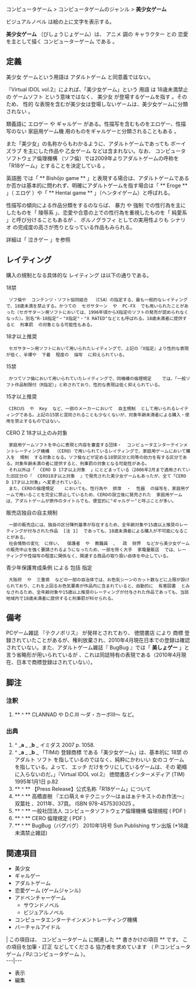 コンピュータゲーム  > コンピュータゲームのジャンル  > **美少女ゲーム**

ビジュアルノベル  は絵の上に文字を表示する。

**美少女ゲーム** （びしょうじょゲーム）は、  アニメ  調の  キャラクター  との  恋愛  を主として描く  コンピューターゲーム  である
  。

##  定義



美少女  ゲームという用語は  アダルトゲーム  と同意義ではない。

『Virtual IDOL vol.2』によれば、「美少女ゲーム」という  用語  は  18歳未満禁止  の  ゲームソフト  という意味ではなく、
美少女  が登場するゲームを指す    。そのため、  性的  な表現を含むが美少女は登場しないゲームは、美少女ゲームに分類されない    。

類義語に  エロゲー  や  ギャルゲー  がある。性描写を含むものをエロゲー、性描写のない  家庭用ゲーム機  用のものをギャルゲーと分類されることもある
  。

また「美少女」の名称からもわかるように、アダルトゲームであっても  ボーイズラブ  を主にした作品や  乙女ゲーム  などは含まれない。なお、
コンピュータソフトウェア倫理機構  （ソフ倫）では2009年よりアダルトゲームの呼称を「R18ゲーム」とすることを決定している    。

英語圏  では「 ** Bishōjo game  **
」と表現する場合は、アダルトゲームであるか否かは基本的に問われず、明確にアダルトゲームを指す場合は「 ** Eroge  ** 」（  エロゲ  ）や「
** Hentai  game ** 」（ヘンタイゲーム）と呼ばれる。

性描写の傾向による作品分類をするのならば、  暴力  や  強制  での性行為を主にしたものを「  陵辱系  」、恋愛や合意の上での性行為を重視したものを「
純愛系  」と呼び分けることもあるが    、  ポルノグラフィ  としての実用性よりも  シナリオ
の完成度の高さが売りとなっている作品もみられる。

詳細は「  泣きゲー  」を参照

##  レイティング



購入の規制となる具体的な  レイティング  は以下の通りである。

18禁

     ソフ倫や  コンテンツ・ソフト協同組合  （CSA）の指定する、最も一般的なレイティングで、18歳未満を禁止する。かつての  セガサターン  や  PC-FX  でも用いられたことがあった（セガサターン用ソフトにおいては、1996年頃からX指定のソフトの発売が認められなくなった）。別名"R-18指定"・"X指定"・"X RATED"などとも呼ばれる。18歳未満者に提供すると  刑事罰  の対象となる可能性もある。 
18才以上推奨

     セガサターン用ソフトにおいて用いられたレイティングで、上記の『X指定』より性的な表現が低く、半裸や  下着  程度の  描写  に抑えられている。 
15禁

     かつてソフ倫において用いられていたレイティングで、同機構の倫理規定    では、「一般ソフト作品制限付（R指定）」と称されており、性的な表現は低く抑えられている。 
15才以上推奨

     CIRCUS  や  Key  など、一部のメーカーにおいて  自主規制  として用いられるレイティングである。上記の15禁と混同されることも少なくないが、対象年齢未満者による購入・使用を禁止するものではない。 
CERO Z 18才以上のみ対象

     家庭用ゲームソフトを中心に表現と内容を審査する団体・  コンピュータエンターテインメントレーティング機構  （CERO）で用いられているレイティングで、家庭用ゲームにおいて購入を  規制  する対象となる。ソフ倫などが定める18禁区分と同等の効力を有する区分である。対象年齢未満の者に提供すると、刑事罰の対象となる可能性がある。 
     それ以外は「  CERO D 17才以上対象  」にとどまっている（2006年2月まで適用されていた旧区分の『  CERO18才以上対象  』で発売された美少女ゲームもあったが、全て「CERO D 17才以上対象」へ変更されている）。 
     また、CEROの倫理規定    においても、性行為や  排泄  ・  性器  の描写を、家庭用ゲームで用いることを完全に禁止しているため、CEROの設立後に発売された  家庭用ゲーム  は、アダルトゲームが原作のタイトルでも、便宜的に"ギャルゲー"と呼ぶことが多い。 
販売店独自の自主規制

     一部の販売店には、独自の区分陳列基準が存在するため、全年齢対象や15歳以上推奨のレーティングが付与された作品  [注 1]  であっても、18歳未満者による購入が不可能になることがある。 
     社会情勢の変化  に伴い、  保護者  や  教職員  、  政  財界  などから美少女ゲームの販売中止を強く要請されるようになったため、一部を除く大手  家電量販店  では、レーティングや性描写の程度に関係なく、関連する商品の取り扱い自体を中止している。 
青少年保護育成条例  による  包括  指定

     大阪府  や  三重県  などの一部の自治体では、お色気シーンのカット数などに上限が設けられており、これを上回るお色気要素が作品内に含まれていると、自動的に  有害図書  とみなされるため、全年齢対象や15歳以上推奨のレーティングが付与された作品であっても、当該地域内で18歳未満者に提供すると刑事罰が科せられる。 

##  備考



PCゲーム雑誌  『テクノポリス』  が発祥とされており、  徳間書店  により  商標
登録されていたことがあるが、権利放棄され、2010年4月現在日本での登録は確認されていない。また、アダルトゲーム雑誌『  BugBug  』では「
**美しょゲー** 」と言う省略形が用いられているが    、これは同誌特有の表現である（2010年4月現在、日本で商標登録はされていない）。

##  脚注



###  注釈



  1. ** ^  ** CLANNAD  や  D.C.III 〜ダ・カーポIII〜  など。 

###  出典



  1. ^  _**a** _ _**b** _ イミダス  2007 p. 1058. 
  2. ^  _**a** _ _**b** _ 「TIMの  登録商標  である「美少女ゲーム」は、基本的に  18禁  の  アダルト  ソフト  を指しているのではなく、純粋にかわいい  女のコ  ゲーム  を指している。よって、  エッチ  だけをウリにしているゲームは、その  範疇  に入らないのだ。」『Virtual IDOL vol.2』  徳間書店インターメディア  (TIM) 1995年1月1日 p.82 
  3. ** ^  ** 【Press Release】公式名称「R18ゲーム」について 
  4. ** ^  ** 高橋直樹  『エロ萌え☆テクニック〜はぁはぁテキストのお作法〜』  双葉社  、2011年、37頁。  ISBN  978-4575303025  。 
  5. ** ^  ** 一般社団法人 コンピュータソフトウェア倫理機構 倫理規程  (  PDF  ) 
  6. ** ^  ** CERO 倫理規定  (  PDF  ) 
  7. ** ^  ** BugBug（バグバグ） 2010年1月号 Sun Publishing サン出版  (*18歳未満禁止雑誌) 

##  関連項目



  * 美少女 
  * ギャルゲー 
  * アダルトゲーム 
  * 恋愛ゲーム (ゲームジャンル) 
  * アドベンチャーゲーム 
    * サウンドノベル 
    * ビジュアルノベル 
  * コンピュータエンターテインメントレーティング機構 
  * バーチャルアイドル 

|  この項目は、  コンピュータゲーム  に関連した ** 書きかけの項目  ** です。  この項目を加筆・訂正  などしてくださる
協力者を求めています  （  P:コンピュータゲーム  /  PJ:コンピュータゲーム  ）。  
---|---  
  
  * 表示 
  * 編集 

